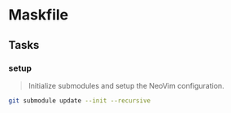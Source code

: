 # Maskfile

## Tasks

### setup

> Initialize submodules and setup the NeoVim configuration.

```bash
git submodule update --init --recursive
```
